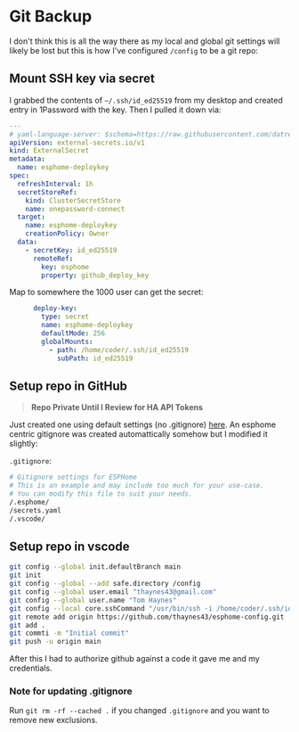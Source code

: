 # Git Backup

I don't think this is all the way there as my local and global git settings will likely be lost but this is how I've configured `/config` to be a git repo:

## Mount SSH key via secret

I grabbed the contents of `~/.ssh/id_ed25519` from my desktop and created entry in 1Password with the key. Then I pulled it down via:

```yaml
---
# yaml-language-server: $schema=https://raw.githubusercontent.com/datreeio/CRDs-catalog/main/external-secrets.io/externalsecret_v1beta1.json
apiVersion: external-secrets.io/v1
kind: ExternalSecret
metadata:
  name: esphome-deploykey
spec:
  refreshInterval: 1h
  secretStoreRef:
    kind: ClusterSecretStore
    name: onepassword-connect
  target:
    name: esphome-deploykey
    creationPolicy: Owner
  data:
    - secretKey: id_ed25519
      remoteRef:
        key: esphome
        property: github_deploy_key
```

Map to somewhere the 1000 user can get the secret:

```yaml
      deploy-key:
        type: secret
        name: esphome-deploykey
        defaultMode: 256
        globalMounts:
          - path: /home/coder/.ssh/id_ed25519
            subPath: id_ed25519
```

## Setup repo in GitHub

> **Repo Private Until I Review for HA API Tokens**

Just created one using default settings (no .gitignore) [here](https://github.com/thaynes43/esphome-config). An esphome centric gitignore was created automattically somehow but I modified it slightly:

`.gitignore`:

```bash
# Gitignore settings for ESPHome
# This is an example and may include too much for your use-case.
# You can modify this file to suit your needs.
/.esphome/
/secrets.yaml
/.vscode/
```

## Setup repo in vscode

```bash
git config --global init.defaultBranch main
git init
git config --global --add safe.directory /config
git config --global user.email "thaynes43@gmail.com"
git config --global user.name "Tom Haynes"
git config --local core.sshCommand "/usr/bin/ssh -i /home/coder/.ssh/id_ed25519"
git remote add origin https://github.com/thaynes43/esphome-config.git
git add .
git commti -m "Initial commit"
git push -u origin main
```

After this I had to authorize github against a code it gave me and my credentials. 

### Note for updating .gitignore

Run `git rm -rf --cached .` if you changed `.gitignore` and you want to remove new exclusions.
